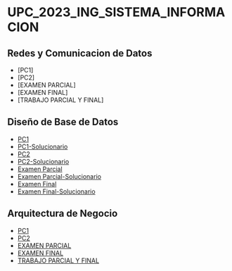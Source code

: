 # UPC_2023_ING_SISTEMA_INFORMACION

## Redes y Comunicacion de Datos 
- [PC1]
- [PC2]
- [EXAMEN PARCIAL]
- [EXAMEN FINAL]
- [TRABAJO PARCIAL Y FINAL]

## Diseño de Base de Datos 
- [PC1](https://github.com/luisito362/2023_01/blob/main/Dise%C3%B1o%20de%20Base%20de%20Datos/upc-pre-202301-si400-ws41-pc01-enunciado.pdf)
- [PC1-Solucionario](https://github.com/luisito362/2023_01/blob/main/Dise%C3%B1o%20de%20Base%20de%20Datos/upc-pre-202301-si400-ws41-pc01.pdf)
- [PC2](https://github.com/luisito362/2023_01/blob/main/Dise%C3%B1o%20de%20Base%20de%20Datos/upc-pre-202301-si400-ws41-pc02-enunciado.pdf)
- [PC2-Solucionario](https://github.com/luisito362/2023_01/blob/main/Dise%C3%B1o%20de%20Base%20de%20Datos/upc-pre-202301-si400-ws41-pc02.pdf)
- [Examen Parcial](https://github.com/luisito362/2023_01/blob/main/Dise%C3%B1o%20de%20Base%20de%20Datos/upc-pre-202301-si400-examen-parcial-enunciado.pdf)
- [Examen Parcial-Solucionario](https://github.com/luisito362/2023_01/blob/main/Dise%C3%B1o%20de%20Base%20de%20Datos/upc-pre-202301-si400-examen-parcial.pdf)
- [Examen Final](https://github.com/luisito362/2023_01/blob/main/Dise%C3%B1o%20de%20Base%20de%20Datos/upc-pre-202301-si400-examen-final-enunciado.pdf)
- [Examen Final-Solucionario](https://github.com/luisito362/2023_01/blob/main/Dise%C3%B1o%20de%20Base%20de%20Datos/upc-pre-202301-si400-examen-final.pdf)


## Arquitectura de Negocio
- [PC1](https://github.com/luisito362/2023_01/blob/main/Arquitectura%20de%20Negocio/ARQ_NEGOCIO_PC1_2023_01.pdf)
- [PC2](https://github.com/luisito362/2023_01/blob/main/Arquitectura%20de%20Negocio/ARQ_NEGOCIO_PC2_2023_01.pdf)
- [EXAMEN PARCIAL](https://github.com/luisito362/2023_01/blob/main/Arquitectura%20de%20Negocio/ARQ_NEGOCIO_PARCIAL_2023_01.pdf)
- [EXAMEN FINAL](https://github.com/luisito362/2023_01/blob/main/Arquitectura%20de%20Negocio/ARQ_NEGOCIO_FINAL_2023_01.pdf)
- [TRABAJO PARCIAL Y FINAL](https://github.com/luisito362/2023_01/blob/main/Arquitectura%20de%20Negocio/TRABAJO_FINAL-ARQUITECTURA%20DE%20NEGOCIO-GRUPO%201-SI704-2301-SX52.pdf)
